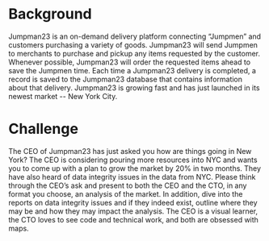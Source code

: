 # Background

Jumpman23 is an on-demand delivery platform connecting “Jumpmen” and customers purchasing a variety of goods. Jumpman23 will send Jumpmen to merchants to purchase and pickup any items requested by the customer. Whenever possible, Jumpman23 will order the requested items ahead to save the Jumpmen time. Each time a Jumpman23 delivery is completed, a record is saved to the Jumpman23 database that contains information about that delivery. Jumpman23 is growing fast and has just launched in its newest market -- New York City.

# Challenge

The CEO of Jumpman23 has just asked you how are things going in New York? The CEO is considering pouring more resources into NYC and wants you to come up with a plan to grow the market by 20% in two months. They have also heard of data integrity issues in the data from NYC. Please think through the CEO’s ask and present to both the CEO and the CTO, in any format you choose, an analysis of the market. In addition, dive into the reports on data integrity issues and if they indeed exist, outline where they may be and how they may impact the analysis. The CEO is a visual learner, the CTO loves to see code and technical work, and both are obsessed with maps.
